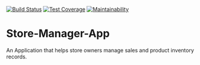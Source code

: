 [![Build Status](https://travis-ci.org/kmwangemi/Store-Manager-App.svg?branch=develop)](https://travis-ci.org/kmwangemi/Store-Manager-App)  [![Test Coverage](https://api.codeclimate.com/v1/badges/130981ae32ddfffa8301/test_coverage)](https://codeclimate.com/github/kmwangemi/Store-Manager-App/test_coverage)  [![Maintainability](https://api.codeclimate.com/v1/badges/130981ae32ddfffa8301/maintainability)](https://codeclimate.com/github/kmwangemi/Store-Manager-App/maintainability)

# Store-Manager-App
An Application that helps store owners manage sales and product inventory records.
